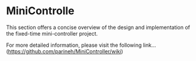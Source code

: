 # MiniControlle
This section offers a concise overview of the design and implementation of the fixed-time mini-controller project.

For more detailed information, please visit the following link... (https://github.com/parineh/MiniController/wiki)
